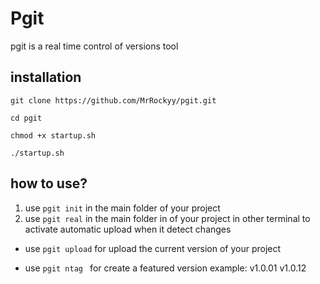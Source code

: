 # Pgit

pgit is a real time control of versions tool

## installation 

`git clone https://github.com/MrRockyy/pgit.git`

`cd pgit`

`chmod +x startup.sh`

`./startup.sh`

## how to use?

1. use `pgit init` in the main folder of your project 
2. use `pgit real` in the main folder in of your project in other terminal to activate  automatic upload when it detect changes

- use `pgit upload` for upload the current version of your project 

- use `pgit ntag ` for create a featured version 
         example: v1.0.01 v1.0.12
  
